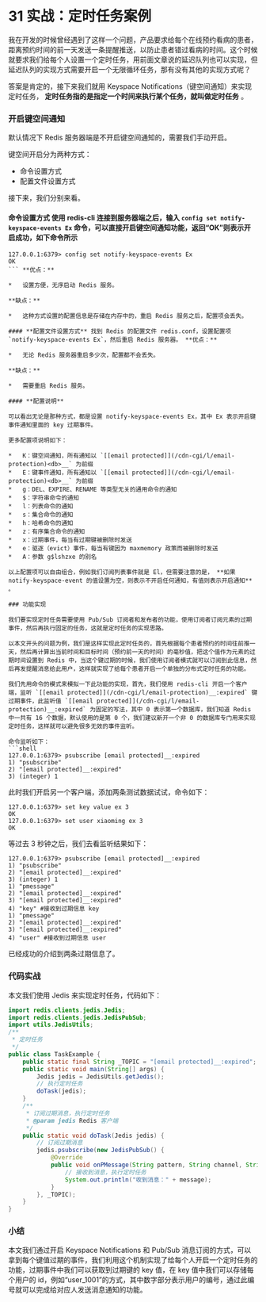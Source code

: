 # 31 实战：定时任务案例

我在开发的时候曾经遇到了这样一个问题，产品要求给每个在线预约看病的患者，距离预约时间的前一天发送一条提醒推送，以防止患者错过看病的时间。这个时候就要求我们给每个人设置一个定时任务，用前面文章说的延迟队列也可以实现，但延迟队列的实现方式需要开启一个无限循环任务，那有没有其他的实现方式呢？

答案是肯定的，接下来我们就用 Keyspace Notifications（键空间通知）来实现定时任务， **定时任务指的是指定一个时间来执行某个任务，就叫做定时任务** 。

### 开启键空间通知

默认情况下 Redis 服务器端是不开启键空间通知的，需要我们手动开启。

键空间开启分为两种方式：

- 命令设置方式
- 配置文件设置方式

接下来，我们分别来看。

#### **命令设置方式** 使用 redis-cli 连接到服务器端之后，输入 `config set notify-keyspace-events Ex` 命令，可以直接开启键空间通知功能，返回“OK”则表示开启成功，如下命令所示

```shell
127.0.0.1:6379> config set notify-keyspace-events Ex
OK
``` **优点：**

*   设置方便，无序启动 Redis 服务。

**缺点：**

*   这种方式设置的配置信息是存储在内存中的，重启 Redis 服务之后，配置项会丢失。

#### **配置文件设置方式** 找到 Redis 的配置文件 redis.conf，设置配置项 `notify-keyspace-events Ex`，然后重启 Redis 服务器。 **优点：**

*   无论 Redis 服务器重启多少次，配置都不会丢失。

**缺点：**

*   需要重启 Redis 服务。

#### **配置说明**

可以看出无论是那种方式，都是设置 notify-keyspace-events Ex，其中 Ex 表示开启键事件通知里面的 key 过期事件。

更多配置项说明如下：

*   K：键空间通知，所有通知以 `[[email protected]](/cdn-cgi/l/email-protection)<db>__` 为前缀
*   E：键事件通知，所有通知以 `[[email protected]](/cdn-cgi/l/email-protection)<db>__` 为前缀
*   g：DEL、EXPIRE、RENAME 等类型无关的通用命令的通知
*   $：字符串命令的通知
*   l：列表命令的通知
*   s：集合命令的通知
*   h：哈希命令的通知
*   z：有序集合命令的通知
*   x：过期事件，每当有过期键被删除时发送
*   e：驱逐（evict）事件，每当有键因为 maxmemory 政策而被删除时发送
*   A：参数 g$lshzxe 的别名

以上配置项可以自由组合，例如我们订阅列表事件就是 El，但需要注意的是， **如果 notify-keyspace-event 的值设置为空，则表示不开启任何通知，有值则表示开启通知** 。

### 功能实现

我们要实现定时任务需要使用 Pub/Sub 订阅者和发布者的功能，使用订阅者订阅元素的过期事件，然后再执行固定的任务，这就是定时任务的实现思路。

以本文开头的问题为例，我们是这样实现此定时任务的，首先根据每个患者预约的时间往前推一天，然后再计算出当前时间和目标时间（预约前一天的时间）的毫秒值，把这个值作为元素的过期时间设置到 Redis 中，当这个键过期的时候，我们使用订阅者模式就可以订阅到此信息，然后再发提醒消息给此用户，这样就实现了给每个患者开启一个单独的分布式定时任务的功能。

我们先用命令的模式来模拟一下此功能的实现，首先，我们使用 redis-cli 开启一个客户端，监听 `[[email protected]](/cdn-cgi/l/email-protection)__:expired` 键过期事件，此监听值 `[[email protected]](/cdn-cgi/l/email-protection)__:expired` 为固定的写法，其中 0 表示第一个数据库，我们知道 Redis 中一共有 16 个数据，默认使用的是第 0 个，我们建议新开一个非 0 的数据库专门用来实现定时任务，这样就可以避免很多无效的事件监听。

命令监听如下：
```shell
127.0.0.1:6379> psubscribe [email protected]__:expired
1) "psubscribe"
2) "[email protected]__:expired"
3) (integer) 1
```

此时我们开启另一个客户端，添加两条测试数据试试，命令如下：

```shell
127.0.0.1:6379> set key value ex 3
OK
127.0.0.1:6379> set user xiaoming ex 3
OK
```

等过去 3 秒钟之后，我们去看监听结果如下：

```shell
127.0.0.1:6379> psubscribe [email protected]__:expired
1) "psubscribe"
2) "[email protected]__:expired"
3) (integer) 1
1) "pmessage" 
2) "[email protected]__:expired"
3) "[email protected]__:expired"
4) "key" #接收到过期信息 key
1) "pmessage"
2) "[email protected]__:expired"
3) "[email protected]__:expired"
4) "user" #接收到过期信息 user
```

已经成功的介绍到两条过期信息了。

### 代码实战

本文我们使用 Jedis 来实现定时任务，代码如下：

```java
import redis.clients.jedis.Jedis;
import redis.clients.jedis.JedisPubSub;
import utils.JedisUtils;
/**
 * 定时任务
 */
public class TaskExample {
    public static final String _TOPIC = "[email protected]__:expired"; // 订阅频道名称
    public static void main(String[] args) {
        Jedis jedis = JedisUtils.getJedis();
        // 执行定时任务
        doTask(jedis);
    }
    /**
     * 订阅过期消息，执行定时任务
     * @param jedis Redis 客户端
     */
    public static void doTask(Jedis jedis) {
        // 订阅过期消息
        jedis.psubscribe(new JedisPubSub() {
            @Override
            public void onPMessage(String pattern, String channel, String message) {
                // 接收到消息，执行定时任务
                System.out.println("收到消息：" + message);
            }
        }, _TOPIC);
    }
}
```

### 小结

本文我们通过开启 Keyspace Notifications 和 Pub/Sub 消息订阅的方式，可以拿到每个键值过期的事件，我们利用这个机制实现了给每个人开启一个定时任务的功能，过期事件中我们可以获取到过期键的 key 值，在 key 值中我们可以存储每个用户的 id，例如“user_1001”的方式，其中数字部分表示用户的编号，通过此编号就可以完成给对应人发送消息通知的功能。
